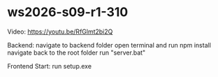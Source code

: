# ws2026-s09-r1-310

Video: https://youtu.be/RfGlmt2bi2Q

Backend: 
    navigate to backend folder
    open terminal and run npm install
    navigate back to the root folder
    run "server.bat" 

Frontend Start: run setup.exe
